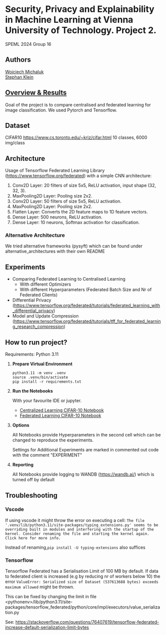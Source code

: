 # Security, Privacy and Explainability in Machine Learning at Vienna University of Technology. Project 2.
SPEML 2024 Group 16

## Authors
[Wojciech Michaluk](https://github.com/wojo501) \
[Stephan Klein](https://github.com/stephan-klein) 

## [Overview & Results](https://github.com/wojo501/speml24_2/blob/main/final_report.pdf)
Goal of the project is to compare centralised and federated learning for image classification. We used Pytorch and Tensorflow.

## Dataset
CIFAR10
https://www.cs.toronto.edu/~kriz/cifar.html
10 classes, 6000 img/class

## Architecture
Usage of Tensorflow Federated Learning Library (https://www.tensorflow.org/federated) with a simple CNN architecture:

1. Conv2D Layer: 20 filters of size 5x5, ReLU activation, input shape (32, 32, 3).
2. MaxPooling2D Layer: Pooling size 2x2.
3. Conv2D Layer: 50 filters of size 5x5, ReLU activation.
4. MaxPooling2D Layer: Pooling size 2x2.
5. Flatten Layer: Converts the 2D feature maps to 1D feature vectors.
6. Dense Layer: 500 neurons, ReLU activation.
7. Dense Layer: 10 neurons, Softmax activation for classification.

### Alternative Architecture

We tried alternative frameworks (pysyft) which can be found under alternative_architectures with their own README

## Experiments
- Comparing Federated Learning to Centralised Learning
    - With different Optimizers
    - With different Hyperparameters (Federated Batch Size and Nr of Federated Clients)
- Differential Privacy (https://www.tensorflow.org/federated/tutorials/federated_learning_with_differential_privacy)
- Model and Update Compression (https://www.tensorflow.org/federated/tutorials/tff_for_federated_learning_research_compression)

## How to run project?
Requirements: Python 3.11

1. **Prepare Virtual Environment**

    ```
    python3.11 -m venv .venv
    source .venv/bin/activate
    pip install -r requirements.txt
    ```

2. **Run the Notebooks**

    With your favourite IDE or jupyter.

   - [Centralized Learning CIFAR-10 Notebook](./code/centralised_cifar10.ipynb)
   - [Federated Learning CIFAR-10 Notebook](./code/federated_cifar10.ipynb)

3. **Options**

    All Notebooks provide Hyperparameters in the second cell which can be changed to reproduce the experiments.
    
    Settings for Additional Experiments are marked in commented out code with the comment "EXPERIMENT"

4. **Reporting**

    All Notebooks provide logging to WANDB (https://wandb.ai/) which is turned off by default

## Troubleshooting
### Vscode
If using vscode it might throw the error on executing a cell: ``The file '.venv/lib/python3.11/site-packages/typing_extensions.py' seems to be overriding built in modules and interfering with the startup of the kernel. Consider renaming the file and starting the kernel again.
Click here for more info.``

Instead of renaming,``pip install -U typing-extensions`` also suffices

### Tensorflow
Tensorflow Federated has a Serialisation Limit of 100 MB by default.
If data to federated client is increased (e.g by reducing nr of workers below 10) the error `ValueError: Serialized size of Dataset (537613688 bytes) exceeds maximum allowed` might be thrown.

This can be fixed by changing the limit in file \<pythonenv\>/lib/python3.11/site-packages/tensorflow_federated/python/core/impl/executors/value_serialization.py

See: https://stackoverflow.com/questions/76407619/tensorflow-federated-increase-default-serialization-limit-bytes
